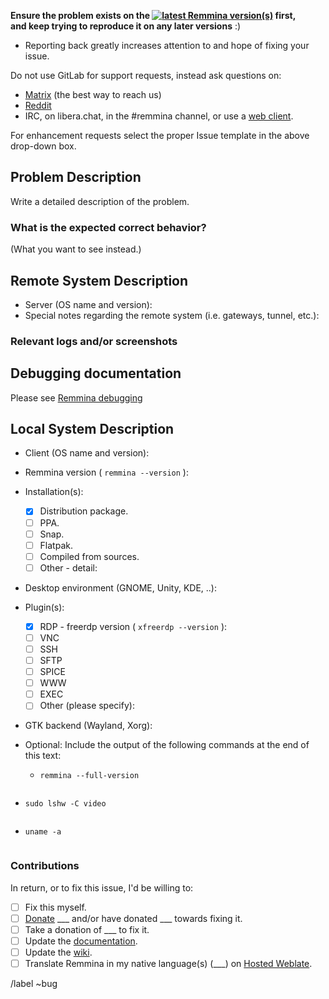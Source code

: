 **Ensure the problem exists on the [![latest Remmina version(s)](https://repology.org/badge/latest-versions/remmina.svg)](https://repology.org/project/remmina/versions) first, \
and keep trying to reproduce it on any later versions** :)

* Reporting back greatly increases attention to and hope of fixing your issue.

Do not use GitLab for support requests, instead ask questions on:

* [Matrix](https://matrix.to/#/#remmina-room:matrix.org) (the best way to reach us)
* [Reddit](https://reddit.com/r/Remmina)
* IRC, on libera.chat, in the #remmina channel, or use a [web client](https://web.libera.chat/?nick=remminer|?#remmina).

For enhancement requests select the proper Issue template in the above drop-down box.

## Problem Description

Write a detailed description of the problem.

### What is the expected correct behavior?

(What you want to see instead.)

## Remote System Description

* Server (OS name and version):
* Special notes regarding the remote system (i.e. gateways, tunnel, etc.):

### Relevant logs and/or screenshots

<!-- (Paste any relevant logs - please use code blocks (```) to format ```console output, logs, and code``` as it's very hard to read otherwise.) -->

## Debugging documentation

Please see [Remmina debugging](https://gitlab.com/Remmina/Remmina/-/wikis/Usage/Remmina-debugging)

## Local System Description

* Client (OS name and version):
* Remmina version ( ```remmina --version``` ):
* Installation(s):
  - [X] Distribution package.
  - [ ] PPA.
  - [ ] Snap.
  - [ ] Flatpak.
  - [ ] Compiled from sources.
  - [ ] Other - detail:
* Desktop environment (GNOME, Unity, KDE, ..):
* Plugin(s):
  - [X] RDP - freerdp version ( ```xfreerdp --version``` ):
  - [ ] VNC
  - [ ] SSH
  - [ ] SFTP
  - [ ] SPICE
  - [ ] WWW
  - [ ] EXEC
  - [ ] Other (please specify):
* GTK backend (Wayland, Xorg):
* Optional: Include the output of the following commands at the end of this text:

  - `remmina --full-version`

<!-- ( Paste after the `shell` line ) -->
```shell

```

  - `sudo lshw -C video`

<!-- ( Paste after the `shell` line ) -->
```shell

```

  - `uname -a`

<!-- ( Paste after the `shell` line ) -->
```shell

```

### Contributions

In return, or to fix this issue, I'd be willing to:

 - [ ] Fix this myself.
 - [ ] [Donate](https://remmina.org/donations/) ___ and/or have donated ___ towards fixing it.
 - [ ] Take a donation of ___ to fix it.
 - [ ] Update the [documentation](https://remmina.gitlab.io/remminadoc.gitlab.io/md__c_o_n_t_r_i_b_u_t_i_n_g.html).
 - [ ] Update the [wiki](https://gitlab.com/Remmina/Remmina/-/wikis/home).
 - [ ] Translate Remmina in my native language(s) (___) on [Hosted Weblate](https://hosted.weblate.org/projects/remmina/remmina/).

/label ~bug
